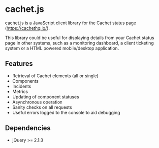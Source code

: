 # cachet.js

cachet.js is a JavaScript client library for the Cachet status page (https://cachethq.io/).

This library could be useful for displaying details from your Cachet status page in other systems, such as a monitoring dashboard, a client ticketing system or a HTML powered mobile/desktop application.

## Features

* Retrieval of Cachet elements (all or single)
 * Components
 * Incidents
 * Metrics
* Updating of component statuses
* Asynchronous operation
* Sanity checks on all requests
* Useful errors logged to the console to aid debugging

## Dependencies

* jQuery >= 2.1.3
